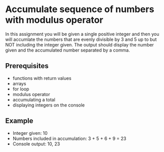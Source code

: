 # Accumulate sequence of numbers with modulus operator

In this assignment you will be given a single positive integer and then
you will accumlate the numbers that are evenly divisible by 3 and 5 up to
but NOT including the integer given. The output should display the number
given and the accumulated number separated by a comma.

## Prerequisites

* functions with return values
* arrays
* for loop
* modulus operator
* accumulating a total
* displaying integers on the console

## Example

* Integer given: 10
* Numbers included in accumulation: 3 + 5 + 6 + 9 = 23
* Console output: 10, 23